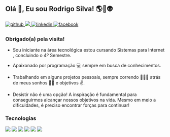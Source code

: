## Olá 👋, Eu sou Rodrigo Silva! 🌎🚀👽  
 
<a href="https://github.com/rodrigooosc" target="_blank">
<img src=https://img.shields.io/badge/github-%2324292e.svg?&style=for-the-badge&logo=github&logoColor=white alt=github style="margin-bottom: 5px;" />
</a>
<a href="" target="_blank">
<img src="https://img.shields.io/badge/Discord-5865F2?style=for-the-badge&logo=discord&logoColor=white" />
</a>
<a href="https://www.linkedin.com/in/rodrigo-silva-costa-bb933b144" target="_blank">
<img src=https://img.shields.io/badge/linkedin-%231E77B5.svg?&style=for-the-badge&logo=linkedin&logoColor=white alt=linkedin style="margin-bottom: 5px;" />
</a>
<a href="https://www.facebook.com/RodrigoSilvaCostadce" target="_blank">
<img src=https://img.shields.io/badge/facebook-%232E87FB.svg?&style=for-the-badge&logo=facebook&logoColor=white alt=facebook style="margin-bottom: 5px;" />
</a>


### Obrigado(a) pela visita!  
- Sou iniciante na área tecnológica estou cursando Sistemas para Internet , concluindo o 4º Semestre.

- Apaixonado por programação 💻 sempre em busca de conhecimentos.

- Trabalhando em alguns projetos pessoais, sempre correndo 🏃🏽‍♂️ atrás de meus sonhos 🐱‍🏍 e objetivos ✌.

- Desistir não é uma opção! A inspiração é fundamental para conseguirmos alcançar nossos objetivos na vida. Mesmo em meio a dificuldades, é preciso encontrar forças para          continuar!
 
### Tecnologias
<div>
 <img src="https://img.shields.io/badge/HTML5-E34F26?style=for-the-badge&logo=html5&logoColor=white" />
 <img src="https://img.shields.io/badge/CSS3-1572B6?style=for-the-badge&logo=css3&logoColor=white" />
 <img src="https://img.shields.io/badge/JavaScript-323330?style=for-the-badge&logo=javascript&logoColor=F7DF1E" />
 <img src="https://img.shields.io/badge/C%23-239120?style=for-the-badge&logo=c-sharp&logoColor=white" />
 <img src="https://img.shields.io/badge/.NET-512BD4?style=for-the-badge&logo=dotnet&logoColor=white" />
 <img src="https://img.shields.io/badge/GIT-E44C30?style=for-the-badge&logo=git&logoColor=white" /> 
</div> 

 
